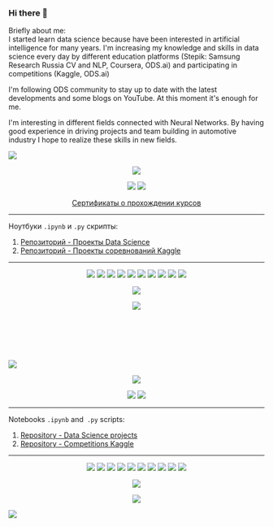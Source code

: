 ### Hi there 👋

Briefly about me:   
I started learn data science because have been interested in artificial intelligence for many years. I'm increasing my knowledge and skills in data science every day by different education platforms (Stepik: Samsung Research Russia CV and NLP, Coursera, ODS.ai) and participating in competitions (Kaggle, ODS.ai)   

I'm following ODS community to stay up to date with the latest developments and some blogs on YouTube. At this moment it's enough for me. 

I'm interesting in different fields connected with Neural Networks. By having good experience in driving projects and team building in automotive industry I hope to realize these skills in new fields.

<a id='link6'></a>
<a id='RUS'></a>
<a href="#ENG"><img src='https://img.shields.io/badge/RUS-ENG-blue'></a>
<p align="center"><img src='https://www.crushpixel.com/big-static14/preview4/ai-artificial-intelligence-concept-machine-1479204.jpg'></p>
<p align="center">
  <a href="https://www.kaggle.com/virusz88"><img src='https://img.shields.io/badge/Kaggle-20BEFF?style=for-the-badge&logo=Kaggle&logoColor=white'></a>
  <a href="https://leetcode.com/MikhailNaumov88"><img src='https://img.shields.io/badge/-LeetCode-FFA116?style=for-the-badge&logo=LeetCode&logoColor=black'></a>
  
</p>
<p align="center"> <a href="https://github.com/">Сертификаты о прохождении курсов</a></p>

__________________________________________________________________________________________________________________________
Ноутбуки `.ipynb` и `.py` скрипты:
01. [Репозиторий - Проекты Data Science](https://github.com/MikhailNaumov88/yandex_praktikum)  
02. [Репозиторий - Проекты соревнований Kaggle](https://github.com/MikhailNaumov88/kaggle_competitions)


__________________________________________________________________________________________________________________________
<p align="center">
  <img src="https://img.shields.io/badge/python-3670A0?style=for-the-badge&logo=python&logoColor=ffdd54" />
  <img src="https://img.shields.io/badge/postgres-%23316192.svg?style=for-the-badge&logo=postgresql&logoColor=white" />
  <img src="https://img.shields.io/badge/SciPy-%230C55A5.svg?style=for-the-badge&logo=scipy&logoColor=%white" />
  <img src="https://img.shields.io/badge/numpy-%23013243.svg?style=for-the-badge&logo=numpy&logoColor=white" />
   <img src="https://img.shields.io/badge/pandas-%23150458.svg?style=for-the-badge&logo=pandas&logoColor=white" />
  
  
   <img src="https://img.shields.io/badge/scikit--learn-%23F7931E.svg?style=for-the-badge&logo=scikit-learn&logoColor=white" />
  <img src="https://img.shields.io/badge/TensorFlow-%23FF6F00.svg?style=for-the-badge&logo=TensorFlow&logoColor=white" />
   <img src="https://img.shields.io/badge/PyTorch-%23EE4C2C.svg?style=for-the-badge&logo=PyTorch&logoColor=white" />
  <img src="https://img.shields.io/badge/Keras-%23D00000.svg?style=for-the-badge&logo=Keras&logoColor=white" />
   
  
  <img src="https://img.shields.io/badge/github-%23121011.svg?style=for-the-badge&logo=github&logoColor=white" />
  
</p>
<p align="center">
<img src="https://img.shields.io/badge/miscellaneous libraries-blue">
</p>
<p align="center">
<img src='https://github-readme-stats.vercel.app/api/top-langs/?username=MikhailNaumov88&show_icons=true&layout=compact&theme=tokyonight'/>
</p>

<br>
<br>
<br>
<br>
<br>
<a id='ENG'></a>
<a id='link7'></a>
<a href="#RUS"><img src='https://img.shields.io/badge/ENG-RUS-blue'></a>
<p align="center"><img src='https://www.crushpixel.com/big-static14/preview4/ai-artificial-intelligence-concept-machine-1479204.jpg'></p>
<p align="center">
  <a href="https://www.kaggle.com/virusz88"><img src='https://img.shields.io/badge/Kaggle-20BEFF?style=for-the-badge&logo=Kaggle&logoColor=white'></a>
  <a href="https://leetcode.com/MikhailNaumov88/"><img src='https://img.shields.io/badge/-LeetCode-FFA116?style=for-the-badge&logo=LeetCode&logoColor=black'></a>
  
</p>


__________________________________________________________________________________________________________________________
Notebooks `.ipynb` and` .py` scripts:
01. [Repository - Data Science projects](https://github.com/MikhailNaumov88/yandex_praktikum)  
02. [Repository - Competitions Kaggle](https://github.com/MikhailNaumov88/kaggle_competitions)

__________________________________________________________________________________________________________________________
<p align="center">
  <img src="https://img.shields.io/badge/python-3670A0?style=for-the-badge&logo=python&logoColor=ffdd54" />
  <img src="https://img.shields.io/badge/postgres-%23316192.svg?style=for-the-badge&logo=postgresql&logoColor=white" />
  <img src="https://img.shields.io/badge/SciPy-%230C55A5.svg?style=for-the-badge&logo=scipy&logoColor=%white" />
  <img src="https://img.shields.io/badge/numpy-%23013243.svg?style=for-the-badge&logo=numpy&logoColor=white" />
   <img src="https://img.shields.io/badge/pandas-%23150458.svg?style=for-the-badge&logo=pandas&logoColor=white" />
  
   <img src="https://img.shields.io/badge/scikit--learn-%23F7931E.svg?style=for-the-badge&logo=scikit-learn&logoColor=white" />
  <img src="https://img.shields.io/badge/TensorFlow-%23FF6F00.svg?style=for-the-badge&logo=TensorFlow&logoColor=white" />
   <img src="https://img.shields.io/badge/PyTorch-%23EE4C2C.svg?style=for-the-badge&logo=PyTorch&logoColor=white" />
  <img src="https://img.shields.io/badge/Keras-%23D00000.svg?style=for-the-badge&logo=Keras&logoColor=white" />
  
  <img src="https://img.shields.io/badge/github-%23121011.svg?style=for-the-badge&logo=github&logoColor=white" />
  
</p>
<p align="center">
<img src="https://img.shields.io/badge/miscellaneous libraries-blue">
</p>
<p align="center">
<img src='https://github-readme-stats.vercel.app/api/top-langs/?username=MikhailNaumov88&show_icons=true&layout=compact&theme=tokyonight'/>
</p>

<a href="#link7"><img src='https://img.shields.io/badge/Back to top-&#x21A9-blue'></a>
